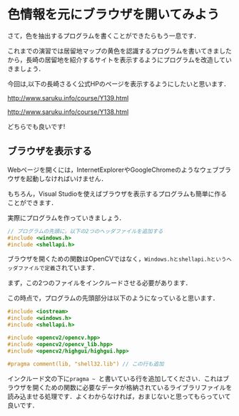 # 色情報を元にブラウザを開いてみよう

さて，色を抽出するプログラムを書くことができたらもう一息です．

これまでの演習では居留地マップの黄色を認識するプログラムを書いてきましたから，長崎の居留地を紹介するサイトを表示するようにプログラムを改造していきましょう．

今回は,以下の長崎さるく公式HPのページを表示するようにしたいと思います．

http://www.saruku.info/course/Y139.html

http://www.saruku.info/course/Y138.html

どちらでも良いです!

## ブラウザを表示する

Webページを開くには，InternetExplorerやGoogleChromeのようなウェブブラウザを起動しなければいけません．

もちろん，Visual Studioを使えばブラウザを表示するプログラムも簡単に作ることができます．

実際にプログラムを作っていきましょう．

```C++
// プログラムの先頭に，以下の2つのヘッダファイルを追加する
#include <windows.h>
#include <shellapi.h>
```

ブラウザを開くための関数はOpenCVではなく，`Windows.hとshellapi.hというヘッダファイルで定義`されています．

まず，この2つのファイルをインクルードさせる必要があります．

この時点で，プログラムの先頭部分は以下のようになっていると思います．

```c++
#include <iostream>
#include <windows.h>
#include <shellapi.h>

#include <opencv2/opencv.hpp>
#include <opencv2/opencv_lib.hpp>
#include <opencv2/highgui/highgui.hpp>

#pragma comment(lib, "shell32.lib") // この行も追加
```

インクルード文の下に`pragma ~ `と書いている行を追加してください．これはブラウザを開くための関数に必要なデータが格納されているライブラリファイルを読み込ませる処理です．よくわからなければ，おまじないと思ってもらっていて良いです．

